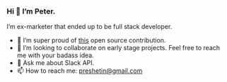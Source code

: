 ### Hi 👋 I’m Peter.

I’m ex-marketer that ended up to be full stack developer.

- 💪 I’m super proud of [this](https://github.com/serverless/serverless/pull/7335) open source contribution. 
- 👯 I’m looking to collaborate on early stage projects. Feel free to reach me with your badass idea.
- 💬 Ask me about Slack API.
- 📫 How to reach me: preshetin@gmail.com

